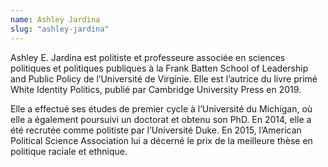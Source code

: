 ```yaml
---
name: Ashley Jardina
slug: "ashley-jardina"
---
```


Ashley E. Jardina est politiste et professeure associée en sciences politiques et politiques publiques à la Frank Batten School of Leadership and Public Policy de l’Université de Virginie. Elle est l’autrice du livre primé White Identity Politics, publié par Cambridge University Press en 2019.

Elle a effectué ses études de premier cycle à l’Université du Michigan, où elle a également poursuivi un doctorat et obtenu son PhD. En 2014, elle a été recrutée comme politiste par l’Université Duke. En 2015, l’American Political Science Association lui a décerné le prix de la meilleure thèse en politique raciale et ethnique.
